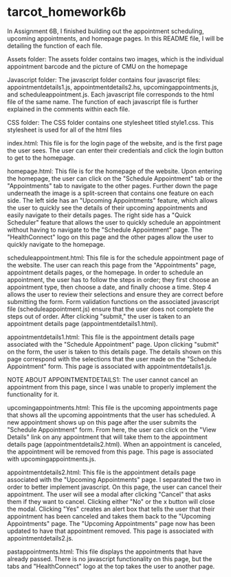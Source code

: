 # tarcot_homework6b

In Assignment 6B, I finished building out the appointment scheduling, upcoming appointments, and homepage pages. In this README file, I will be detailing the function of each file.

Assets folder: The assets folder contains two images, which is the individual appointment barcode and the picture of CMU on the homepage

Javascript folder: The javascript folder contains four javascript files: appointmentdetails1.js, appointmentdetails2.hs, upcomingappointments.js, and scheduleappointment.js. Each javascript file corresponds to the html file of the same name. The function of each javascript file is further explained in the comments within each file.

CSS folder: The CSS folder contains one stylesheet titled style1.css. This stylesheet is used for all of the html files

index.html: This file is for the login page of the website, and is the first page the user sees. The user can enter their credentials and click the login button to get to the homepage.

homepage.html: This file is for the homepage of the website. Upon entering the homepage, the user can click on the "Schedule Appointment" tab or the "Appointments" tab to navigate to the other pages. Further down the page underneath the image is a split-screen that contains one feature on each side. The left side has an "Upcoming Appointments" feature, which allows the user to quickly see the details of their upcoming appointments and easily navigate to their details pages. The right side has a "Quick Scheduler" feature that allows the user to quickly schedule an appointment without having to navigate to the "Schedule Appointment" page. The "HealthConnect" logo on this page and the other pages allow the user to quickly navigate to the homepage.

scheduleappointment.html: This file is for the schedule appointment page of the website. The user can reach this page from the "Appointments" page, appointment details pages, or the homepage. In order to schedule an appointment, the user has to follow the steps in order; they first choose an appointment type, then choose a date, and finally choose a time. Step 4 allows the user to review their selections and ensure they are correct before submitting the form. Form validation functions on the associated javascript file (scheduleappointment.js) ensure that the user does not complete the steps out of order. After clicking "submit," the user is taken to an appointment details page (appointmentdetails1.html).

appointmentdetails1.html: This file is the appointment details page associated with the "Schedule Appointment" page. Upon clicking "submit" on the form, the user is taken to this details page. The details shown on this page correspond with the selections that the user made on the "Schedule Appointment" form. This page is associated with appointmentdetails1.js.

NOTE ABOUT APPOINTMENTDETAILS1: The user cannot cancel an appointment from this page, since I was unable to properly implement the functionality for it.

upcomingappointments.html: This file is the upcoming appointments page that shows all the upcoming appointments that the user has scheduled. A new appointment shows up on this page after the user submits the "Schedule Appointment" form. From here, the user can click on the "View Details" link on any appointment that will take them to the appointment details page (appointmentdetails2.html). When an appointment is canceled, the appointment will be removed from this page. This page is associated with upcomingappointments.js.

appointmentdetails2.html: This file is the appointment details page associated with the "Upcoming Appointments" page. I separated the two in order to better implement javascript. On this page, the user can cancel their appointment. The user will see a modal after clicking "Cancel" that asks them if they want to cancel. Clicking either "No" or the x button will close the modal. Clicking "Yes" creates an alert box that tells the user that their appointment has been canceled and takes them back to the "Upcoming Appointments" page. The "Upcoming Appointments" page now has been updated to have that appointment removed. This page is associated with appointmentdetails2.js.

pastappointments.html: This file displays the appointments that have already passed. There is no javascript functionality on this page, but the tabs and "HealthConnect" logo at the top takes the user to another page.

